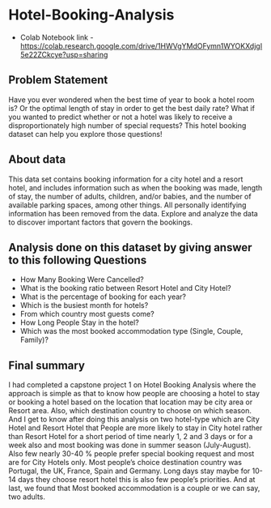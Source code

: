 # Hotel-Booking-Analysis

- Colab Notebook link - https://colab.research.google.com/drive/1HWVgYMdOFymn1WYOKXdjgI5e22ZCkcye?usp=sharing

## Problem Statement 

Have you ever wondered when the best time of year to book a hotel room is? Or the optimal length of stay in order to get the best daily rate? What if you wanted to predict whether or not a hotel was likely to receive a disproportionately high number of special requests? This hotel booking dataset can help you explore those questions!

## About data

This data set contains booking information for a city hotel and a resort hotel, and includes information such as when the booking was made, length of stay, the number of adults, children, and/or babies, and the number of available parking spaces, among other things. All personally identifying information has been removed from the data.
Explore and analyze the data to discover important factors that govern the bookings.

## Analysis done on this dataset by giving answer to this following Questions

- How Many Booking Were Cancelled?
- What is the booking ratio between Resort Hotel and City Hotel?
- What is the percentage of booking for each year?
- Which is the busiest month for hotels?
- From which country most guests come?
- How Long People Stay in the hotel?
- Which was the most booked accommodation type (Single, Couple, Family)?

## Final summary

I had completed a capstone project 1 on Hotel Booking Analysis where the approach is simple as that to know how people are choosing a hotel to stay or booking a hotel based on the location that location may be city area or Resort area. Also, which destination country to choose on which season.
And I get to know after doing this analysis on two hotel-type which are City Hotel and Resort Hotel that People are more likely to stay in City hotel rather than Resort Hotel for a short period of time nearly 1, 2 and 3 days or for a week also and most booking was done in summer season (July-August). Also few nearly 30-40 % people prefer special booking request and most are for City Hotels only. Most people’s choice destination country was Portugal, the UK, France, Spain and Germany. 
Long days stay maybe for 10-14 days they choose resort hotel this is also few people’s priorities. And at last, we found that Most booked accommodation is a couple or we can say, two adults.
